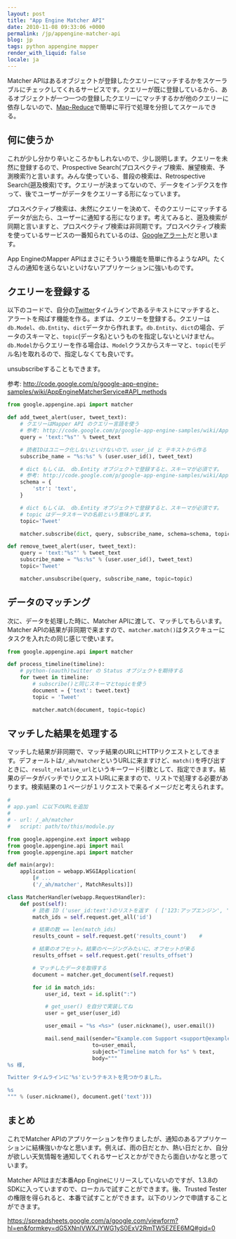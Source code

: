 ```yaml
---
layout: post
title: "App Engine Matcher API"
date: 2010-11-08 09:33:06 +0000
permalink: /jp/appengine-matcher-api
blog: jp
tags: python appengine mapper
render_with_liquid: false
locale: ja
---
```


Matcher APIはあるオブジェクトが登録したクエリーにマッチするかをスケーラブルにチェックしてくれるサービスです。クエリーが既に登録しているから、あるオブジェクトが一つ一つの登録したクエリーにマッチするかが他のクエリーに依存しないので、[Map-Reduce](http://ja.wikipedia.org/wiki/MapReduce)で簡単に平行で処理を分担してスケールできる。

## 何に使うか

これが少し分かり辛いところかもしれないので、少し説明します。クエリーを未然に登録するので、Prospective Search(プロスペクティブ検索、展望検索、予測検索?)と言います。みんな使っている、普段の検索は、Retrospective Search(遡及検索)です。クエリーが決まってないので、データをインデクスを作って、後でユーザーがデータをクエリーする形になっています。

プロスペクティブ検索は、未然にクエリーを決めて、そのクエリーにマッチするデータが出たら、ユーザーに通知する形になります。考えてみると、遡及検索が同期と言いますと、プロスペクティブ検索は非同期です。プロスペクティブ検索を使っているサービスの一番知られているのは、[Googleアラート](http://www.google.com/alerts?hl=ja)だと思います。

App EngineのMapper APIはまさにそういう機能を簡単に作るようなAPI。たくさんの通知を送らないといけないアプリケーションに強いものです。

## クエリーを登録する

以下のコードで、自分の[Twitter](http://twitter.com/)タイムラインであるテキストにマッチすると、アラートを飛ばす機能を作る。まずは、クエリーを登録する。クエリーは`db.Model`、`db.Entity`、`dict`データから作れます。`db.Entity`、`dict`の場合、データのスキーマと、`topic`(データ名)というものを指定しないといけません。`db.Model`からクエリーを作る場合は、`Model`クラスからスキーマと、`topic`(モデル名)を取れるので、指定しなくても良いです。

unsubscribeすることもできます。

<!-- textlint-disable spelling -->

参考: <http://code.google.com/p/google-app-engine-samples/wiki/AppEngineMatcherService#API_methods>

<!-- textlint-enable spelling -->

```python
from google.appengine.api import matcher

def add_tweet_alert(user, tweet_text):
    # クエリーはMapper API のクエリー言語を使う
    # 参考: http://code.google.com/p/google-app-engine-samples/wiki/AppEngineMatcherService#Query_Language
    query = 'text:"%s"' % tweet_text

    # 読者IDはユニーク化しないといけないので、user_id と テキストから作る
    subscribe_name = "%s:%s" % (user.user_id(), tweet_text)

    # dict もしくは、 db.Entity オブジェクトで登録すると、スキーマが必須です。
    # 参考: http://code.google.com/p/google-app-engine-samples/wiki/AppEngineMatcherService#Document_Schema
    schema = {
        'str': 'text',
    }

    # dict もしくは、 db.Entity オブジェクトで登録すると、スキーマが必須です。
    # topic はデータスキーマの名前という意味がします。
    topic='Tweet'

    matcher.subscribe(dict, query, subscribe_name, schema=schema, topic=topic)

def remove_tweet_alert(user, tweet_text):
    query = 'text:"%s"' % tweet_text
    subscribe_name = "%s:%s" % (user.user_id(), tweet_text)
    topic='Tweet'

    matcher.unsubscribe(query, subscribe_name, topic=topic)
```

## データのマッチング

次に、データを処理した時に、Matcher APIに渡して、マッチしてもらいます。Matcher APIの結果が非同期で来ますので、`matcher.match()`はタスクキューにタスクを入れたの同じ感じで使います。

```python
from google.appengine.api import matcher

def process_timeline(timeline):
    # python-(oauth)twitter の Status オブジェクトを期待する
    for tweet in timeline:
        # subscribe()と同じスキーマとtopicを使う
        document = {'text': tweet.text}
        topic = 'Tweet'

        matcher.match(document, topic=topic)
```

## マッチした結果を処理する

マッチした結果が非同期で、マッチ結果のURLにHTTPリクエストとしてきます。デフォールトは`/_ah/matcher`というURLに来ますけど、`match()`を呼び出すときに、`result_relative_url`というキーワード引数として、指定できます。結果のデータがバッチでリクエストURLに来ますので、リストで処理する必要があります。検索結果の１ページが１リクエストで来るイメージだと考えられます。

```python
#
# app.yaml に以下のURLを追加
#
# - url: /_ah/matcher
#   script: path/to/this/module.py

from google.appengine.ext import webapp
from google.appengine.api import mail
from google.appengine.api import matcher

def main(argv):
    application = webapp.WSGIApplication(
        [# ...
        ('/_ah/matcher', MatchResults)])

class MatcherHandler(webapp.RequestHandler):
    def post(self):
        # 読者 ID ('user_id:text')のリストを返す  ( ['123:アップエンジン', '124:経済', ...] )
        match_ids = self.request.get_all('id')

        # 結果の数 == len(match_ids)
        results_count = self.request.get('results_count')    #

        # 結果のオフセット。結果のページングみたいに、オフセットが来る
        results_offset = self.request.get('results_offset')

        # マッチしたデータを取得する
        document = matcher.get_document(self.request)

        for id in match_ids:
            user_id, text = id.split(":")

            # get_user() を自分で実装してね
            user = get_user(user_id)

            user_email = "%s <%s>" (user.nickname(), user.email())

            mail.send_mail(sender="Example.com Support <support@example.com>",
                           to=user_email,
                           subject="Timeline match for %s" % text,
                           body="""
%s 様,

Twitter タイムラインに'%s'というテキストを見つかりました。

%s
""" % (user.nickname(), document.get('text')))
```

## まとめ

これでMatcher APIのアプリケーションを作りましたが、通知のあるアプリケーションに結構強いかなと思います。例えば、雨の日だとか、熱い日だとか、自分が欲しい天気情報を通知してくれるサービスとかができたら面白いかなと思っています。

Matcher APIはまだ本番App Engineにリリースしていないのですが、1.3.8のSDKに入っていますので、ローカルで試すことができます。後、Trusted Testerの権限を得られると、本番で試すことができます。以下のリンクで申請することができます。

<!-- textlint-disable spelling -->

<https://spreadsheets.google.com/a/google.com/viewform?hl=en&formkey=dG5XNnlVWXJYWG1yS0ExV2RmTW5EZEE6MQ#gid=0>

<!-- textlint-enable spelling -->
